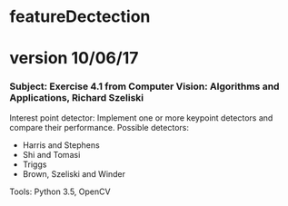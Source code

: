 # featureDectection
# version 10/06/17

### Subject: Exercise 4.1 from Computer Vision: Algorithms and Applications, Richard Szeliski
Interest point detector:
Implement one or more keypoint detectors and compare their performance.
Possible detectors:
-	Harris and Stephens
-	Shi and Tomasi
-	Triggs
-	Brown, Szeliski and Winder

Tools: Python 3.5, OpenCV

